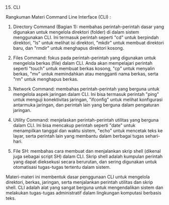 15. CLI

Rangkuman Materi Command Line Interface (CLI) :

1. Directory Command (Bagian 1):
   membahas perintah-perintah dasar yang digunakan untuk mengelola direktori (folder) di dalam sistem menggunakan CLI. Ini termasuk perintah seperti "cd" untuk berpindah direktori, "ls" untuk melihat isi direktori, "mkdir" untuk membuat direktori baru, dan "rmdir" untuk menghapus direktori kosong.

2. Files Command:
   fokus pada perintah-perintah yang digunakan untuk mengelola berkas (file) dalam CLI. Anda akan mempelajari perintah seperti "touch" untuk membuat berkas kosong, "cp" untuk menyalin berkas, "mv" untuk memindahkan atau mengganti nama berkas, serta "rm" untuk menghapus berkas.

3. Network Command:
   membahas perintah-perintah yang berguna untuk mengelola aspek jaringan dalam CLI. Ini bisa termasuk perintah "ping" untuk menguji konektivitas jaringan, "ifconfig" untuk melihat konfigurasi antarmuka jaringan, dan perintah lain yang berguna dalam pengaturan jaringan.

4. Utility Command:
   menjelaskan perintah-perintah utilitas yang berguna dalam CLI. Ini bisa mencakup perintah seperti "date" untuk menampilkan tanggal dan waktu sistem, "echo" untuk mencetak teks ke layar, serta perintah lain yang membantu dalam berbagai tugas sehari-hari.

5. File SH:
   membahas cara membuat dan menjalankan skrip shell (dikenal juga sebagai script SH) dalam CLI. Skrip shell adalah kumpulan perintah yang dapat dieksekusi secara berurutan, dan sering digunakan untuk otomatisasi tugas-tugas tertentu dalam sistem.

Materi-materi ini membentuk dasar penggunaan CLI untuk mengelola direktori, berkas, jaringan, serta menjalankan perintah utilitas dan skrip shell. CLI adalah alat yang sangat berguna untuk mengendalikan sistem dan melakukan tugas-tugas administratif dalam lingkungan komputasi berbasis teks.